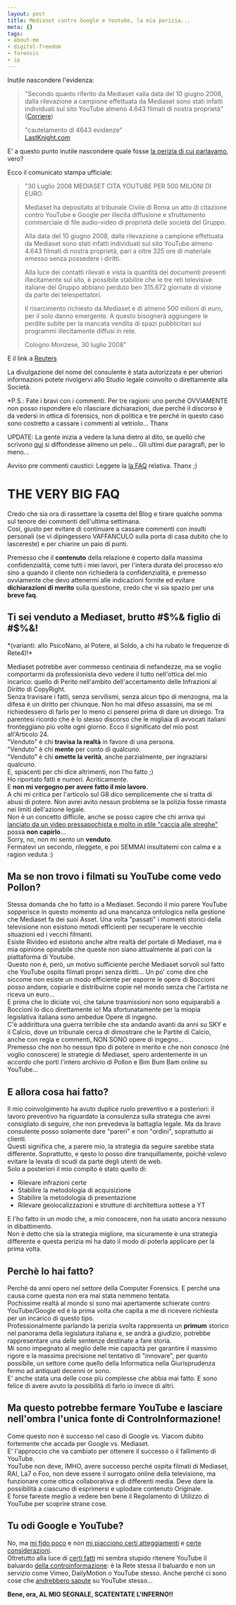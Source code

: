```yaml
--- 
layout: post
title: Mediaset contro Google e Youtube, la mia perizia...
meta: {}
tags: 
- about-me
- digital-freedom
- forensic
- ip
---
```

Inutile nascondere l'evidenza:  
  
> "Secondo quanto riferito da Mediaset «alla data del 10 giugno 2008, dalla rilevazione a campione effettuata da Mediaset sono stati infatti individuati sul sito YouTube almeno 4.643 filmati di nostra proprietà"  
> ([Corriere](http://www.corriere.it/economia/08_luglio_30/mediaset_google_youtube_03e96c96-5e32-11dd-9ccd-00144f02aabc.shtml))
> 
> "cautelamento di 4643 evidenze"  
> [LastKnight.com](http://www.lastknight.com/2008/07/17/ed-una-forensics-di-parte-e-andata/)  
  
E' a questo punto inutile nascondere quale fosse [la perizia di cui parlavamo](http://www.lastknight.com/2008/07/17/ed-una-forensics-di-parte-e-andata/), vero?   
  
Ecco il comunicato stampa ufficiale:  
  
> "30 Luglio 2008
> MEDIASET CITA YOUTUBE PER 500 MILIONI DI EURO  
>  
> Mediaset ha depositato al tribunale Civile di Roma un atto di citazione contro YouTube e Google per illecita diffusione e sfruttamento commerciale di file audio-video di proprietà delle società del Gruppo.  
>  
> Alla data del 10 giugno 2008, dalla rilevazione a campione effettuata da Mediaset sono stati infatti individuati sul sito YouTube almeno 4.643 filmati di nostra proprietà, pari a oltre 325 ore di materiale emesso senza possedere i diritti.  
>  
> Alla luce dei contatti rilevati e vista la quantità dei documenti presenti illecitamente sul sito, è possibile stabilire che le tre reti televisive italiane del Gruppo abbiano perduto ben 315.672 giornate di visione da parte dei telespettatori.  
>  
> Il risarcimento richiesto da Mediaset è di almeno 500 milioni di euro, per il solo danno emergente. A questo bisognerà aggiungere le perdite subite per la mancata vendita di spazi pubblicitari sui programmi illecitamente diffusi in rete.  
>  
> Cologno Monzese, 30 luglio 2008"  
  
E il link a [Reuters](http://uk.reuters.com/article/governmentFilingsNews/idUKL04549520080730)  
  
La divulgazione del nome del consulente è stata autorizzata e per ulteriori informazioni potete rivolgervi allo Studio legale coinvolto o direttamente alla Società.  
  
*P.S.: Fate i bravi con i commenti. Per tre ragioni: uno perché OVVIAMENTE non posso rispondere e/o rilasciare dichiarazioni, due perché il discorso è da vedersi in ottica di forensics, non di politica e tre perché in questo caso sono costretto a cassare i commenti al vetriolo... Thanx  
  
UPDATE: La gente inizia a vedere la luna dietro al dito, se quello che scrivono [qui](http://digitaldaily.allthingsd.com/20080730/youtube-to-mediaset-spa-va-allinferno/) si diffondesse almeno un pelo... Gli ultimi due paragrafi, per lo meno...  
  
<div class="notice">
Avviso pre commenti caustici: Leggete la <A href="http://www.lastknight.com/2008/08/04/the-very-big-faq-of-mediaset-vs-youtube/">la FAQ</A> relativa. Thanx ;)
</div>  
<H1>THE VERY BIG FAQ</h1>    
  
Credo che sia ora di rassettare la casetta del Blog e tirare qualche somma sul tenore dei commenti dell'ultima settimana.  
Così, giusto per evitare di continuare a cassare commenti con insulti personali (se vi dipingessero VAFFANCULO sulla porta di casa dubito che lo lascereste) e per chiarire un paio di punti.  
  
Premesso che il **contenuto** della relazione è coperto dalla massima confidenzialità, come tutti i miei lavori, per l'intera durata del processo e/o sino a quando il cliente non richiederà la confidenzialità, e premesso ovviamente che devo attenermi alle indicazioni fornite ed evitare **dichiarazioni di merito** sulla questione, credo che vi sia spazio per una **breve faq**.  
  
<h2>Ti sei venduto a Mediaset, brutto #$%& figlio di #$%&!</h2>  
*(varianti: allo PsicoNano, al Potere, al Soldo, a chi ha rubato le frequenze di Rete4)!*  
  
Mediaset potrebbe aver commesso centinaia di nefandezze, ma se voglio comportarmi da professionista devo vedere il tutto nell'ottica del mio incarico: quello di Perito nell'ambito dell'accertamento delle Infrazioni al Diritto di CopyRight.  
Senza travisare i fatti, senza servilismi, senza alcun tipo di menzogna, ma la difesa è un diritto per chiunque. Non ho mai difeso assassini, ma se mi richiedessero di farlo per lo meno ci penserei prima di dare un diniego. Tra parentesi ricordo che è lo stesso discorso che le migliaia di avvocati italiani fronteggiano più volte ogni giorno. Ecco il significato del mio post all'Articolo 24.   
"Venduto" è chi **travisa la realtà** in favore di una persona.  
"Venduto" è chi **mente** per conto di qualcuno.  
"Venduto" è chi **omette la verità**, anche parzialmente, per ingraziarsi qualcuno.  
E, spiacenti per chi dice altrimenti, non l'ho fatto ;)  
Ho riportato fatti e numeri. Acriticamente.  
E **non mi vergogno per avere fatto il mio lavoro**.  
A chi mi critica per l'articolo sul G8 dico semplicemente che si tratta di abusi di potere. Non avrei avito nessun problema se la polizia fosse rimasta nei limiti dell'azione legale.  
Non è un concetto difficile, anche se posso capire che chi arriva qui [lanciato da un video pressapochista e molto in stile "caccia alle streghe"](http://byoblu.com/a7f8e423-2a4c-41c5-9106-6b554ad59de5/post.aspx) possa **non capirlo**...  
Sorry, no, non mi sento un **venduto**.  
Fermatevi un secondo, rileggete, e poi SEMMAI insultatemi con calma e a ragion veduta :)     
  
<h2>Ma se non trovo i filmati su YouTube come vedo Pollon?</h2>  
  
Stessa domanda che ho fatto io a Mediaset. Secondo il mio parere YouTube sopperisce in questo momento ad una mancanza ontologica nella gestione che Mediaset fa dei suoi Asset. Una volta "passati" i momenti storici della televisione non esistono metodi efficienti per recuperare le vecchie situazioni ed i vecchi filmanti.  
Esiste Rivideo ed esistono anche altre realtà del portale di Mediaset, ma è mia opinione opinabile che queste non siano attualmente al pari con la piattaforma di Youtube.  
Questo non è, però, un motivo sufficiente perché Mediaset sorvoli sul fatto che YouTube ospita filmati propri senza diritti... Un po' come dire che siccome non esiste un modo efficiente per esporre le opere di Boccioni posso andare, copiarle e distribuirne copie nel mondo senza che l'artista ne riceva un euro...  
E prima che lo diciate voi, che talune trasmissioni non sono equiparabili a Boccioni lo dico direttamente io! Ma sfortunatamente per la miopia legislativa italiana sono ambedue Opere di ingegno.  
C'è addirittura una guerra terribile che sta andando avanti da anni su SKY e il Calcio, dove un tribunale cerca di dimostrare che le Partite di Calcio, anche con regia e commenti, NON SONO opere di ingegno...  
Premesso che non ho nessun tipo di potere in merito e che non conosco (nè voglio conoscere) le strategie di Mediaset, spero ardentemente in un accordo che porti l'intero archivio di Pollon e Bim Bum Bam online su YouTube...  
  
<h2>E allora cosa hai fatto?</h2>  
  
Il mio coinvolgimento ha avuto duplice ruolo preventivo e a posteriori: il lavoro preventivo ha riguardato la consulenza sulla strategia che avrei consigliato di seguire, che non prevedeva la battaglia legale. Ma da bravo consulente posso solamente dare "pareri" e non "ordini", soprattutto ai clienti.  
Questi significa che, a parere mio, la strategia da seguire sarebbe stata differente. Soprattutto, e qesto lo posso dire tranquillamente, poiché volevo evitare la levata di scudi da parte degli utenti de web.  
Solo a posteriori il mio compito è stato quello di:  
  
* Rilevare infrazioni certe
* Stabilire la metodologia di acquisizione
* Stabilire la metodologia di presentazione
* Rilevare geolocalizzazioni e strutture di architettura sottese a YT  
  
E l'ho fatto in un modo che, a mio conoscere, non ha usato ancora nessuno in dibattimento.  
Non è detto che sia la strategia migliore, ma sicuramente è una strategia differente e questa perizia mi ha dato il modo di poterla applicare per la prima volta.  
  
<h2>Perchè lo hai fatto?</h2>  
  
Perchè da anni opero nel settore della Computer Forensics. E perché una causa come questa non era mai stata nemmeno tentata.  
Pochissime realtà al mondo si sono mai apertamente schierate contro YouTube/Google ed è la prima volta che capita a me di ricevere richiesta per un incarico di questo tipo.  
Professionalmente parlando la perizia svolta rappresenta un **primum** storico nel panorama della legislatura italiana e, se andrà a giudizio, potrebbe rappresentare una delle sentenze destinate a fare storia.  
Mi sono impegnato al meglio delle mie capacità per garantire il massimo rigore e la massima precisione nel tentativo di "innovare", per quanto possibile, un settore come quello della Informatica nella Giurisprudenza fermo ad antiquati decenni or sono.  
E' anche stata una delle cose più complesse che abbia mai fatto. E sono felice di avere avuto la possibilità di farlo io invece di altri.  
  
<h2>Ma questo potrebbe fermare YouTube e lasciare nell'ombra l'unica fonte di ControInformazione!</h2>  
   
Come questo non è successo nel caso di Google vs. Viacom dubito fortemente che accada per Google vs. Mediaset.  
E' l'approccio che va cambiato per ottenere il successo o il fallimento di YouTube.  
YouTube non deve, IMHO, avere successo perché ospita filmati di Mediaset, RAI, La7 o Foo, non deve essere il surrogato online della televisione, ma funzionare come ottica collaborativa e di differenti media. Deve dare la possibilità a ciascuno di esprimersi e uplodare contenuto Originale.  
E forse fareste meglio a vedere ben bene il Regolamento di Utilizzo di YouTube per scoprire strane cose.  
  
<h2>Tu odi Google e YouTube?</h2>  
  
No, ma [mi fido poco](http://www.google-watch.org/bigbro.html) e non [mi piacciono certi atteggiamenti](http://www.motherjones.com/news/feature/2006/11/google.html) e [certe considerazioni](http://www.wired.com/wired/archive/11.01/google_pr.html).  
Oltretutto alla luce di [certi fatti](http://www.zapboom.com/content/view/114823/Can_Activists_Trust_YouTube.html) mi sembra stupido ritenere YouTube il baluardo [della controinformazione](http://www.mideastyouth.com/2007/12/03/is-youtube-feeding-the-regional-crackdown-on-cyber-activists/): è la Rete stessa il baluardo e non un servizio come Vimeo, DailyMotion o YouTube stesso. Anche perché ci sono cose che [andrebbero sapute](http://www.cnn.com/2007/WORLD/meast/11/29/youtube.activist/index.html) su YouTube stesso...   
   
  
**Bene, ora, AL MIO SEGNALE, SCATENTATE L'INFERNO!!**  
  
   
